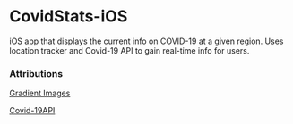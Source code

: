 # CovidStats-iOS
iOS app that displays the current info on COVID-19 at a given region. Uses location tracker and Covid-19 API to gain real-time info for users. 
### Attributions
[Gradient Images](https://codeburst.io/gradient-color-in-app-design-trends-examples-resources-bf9f259cea09)

[Covid-19API](https://documenter.getpostman.com/view/10724784/SzYXWz3x?version=latest#8b133941-d8b3-4055-8047-46171581cac4)
